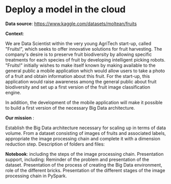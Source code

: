 # Deploy a model in the cloud

**Data source**: https://www.kaggle.com/datasets/moltean/fruits

**Context**:

We are Data Scientist within the very young AgriTech start-up, called "Fruits!", which seeks to offer innovative solutions for fruit harvesting. The company's desire is to preserve fruit biodiversity by allowing specific treatments for each species of fruit by developing intelligent picking robots. "Fruits!" initially wishes to make itself known by making available to the general public a mobile application which would allow users to take a photo of a fruit and obtain information about this fruit. For the start-up, this application would raise awareness among the general public about fruit biodiversity and set up a first version of the fruit image classification engine.

In addition, the development of the mobile application will make it possible to build a first version of the necessary Big Data architecture.

**Our mission** :

Establish the Big Data architecture necessary for scaling up in terms of data volume.
From a dataset consisting of images of fruits and associated labels, appropriate the image processing chain and complete it with a dimension reduction step.
Description of folders and files:

**Notebook**: including the steps of the image processing chain.
Presentation support, including:
Reminder of the problem and presentation of the dataset.
Presentation of the process of creating the Big Data environment, role of the different bricks.
Presentation of the different stages of the image processing chain in PySpark.
